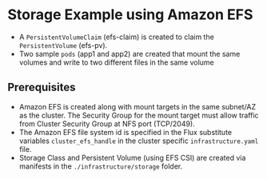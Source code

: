 # Storage Example using Amazon EFS
* A `PersistentVolumeClaim` (efs-claim) is created to claim the `PersistentVolume` (efs-pv). 
* Two sample `pods` (app1 and app2) are created that mount the same volumes and write to two different files in the same volume

## Prerequisites
* Amazon EFS is created along with mount targets in the same subnet/AZ as the cluster. The Security Group for the mount target must allow traffic from Cluster Security Group at NFS port (TCP/2049).
* The Amazon EFS file system id is specified in the Flux substitute variables `cluster_efs_handle` in the cluster specific `infrastructure.yaml` file. 
* Storage Class and Persistent Volume (using EFS CSI) are created via manifests in the `./infrastructure/storage` folder.